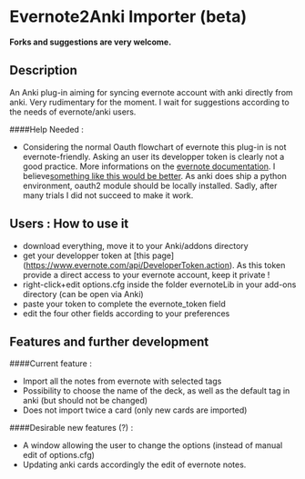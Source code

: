 # Evernote2Anki Importer (beta)
**Forks and suggestions are very welcome.**

## Description
An Anki plug-in aiming for syncing evernote account with anki directly from anki.
Very rudimentary for the moment. I wait for suggestions according to the needs of evernote/anki users.

####Help Needed :
- Considering the normal Oauth flowchart of evernote this plug-in is not evernote-friendly. Asking an user its developper token is clearly not a good practice.
More informations on the [evernote documentation](https://dev.evernote.com/doc/articles/authentication.php). I believe[something like this would be better](https://gist.github.com/inkedmn/5041037).
As anki does ship a python environment, oauth2 module should be locally installed. Sadly, after many trials I did not succeed to make it work.

## Users : How to use it
- download everything, move it to your Anki/addons directory
- get your developper token at [this page] (https://www.evernote.com/api/DeveloperToken.action). As this token provide a direct access to your evernote account, keep it private !
- right-click+edit options.cfg inside the folder evernoteLib  in your add-ons directory (can be open via Anki)
- paste your token to complete the evernote_token field
- edit the four other fields according to your preferences

## Features and further development
####Current feature :
- Import all the notes from evernote with selected tags
- Possibility to choose the name of the deck, as well as the default tag in anki (but should not be changed)
- Does not import twice a card (only new cards are imported)

####Desirable new features (?) :
- A window allowing the user to change the options (instead of manual edit of options.cfg)
- Updating anki cards accordingly the edit of evernote notes.




